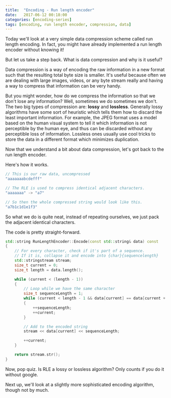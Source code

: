 ```yaml
---
title:  "Encoding - Run length encoder"
date:   2017-06-12 00:18:00
categories: [encoding-series]
tags: [encoding, run length encoder, compression, data]
---
```


Today we'll look at a very simple data compression scheme called run length encoding. In fact, you might have already implemented a run length encoder without knowing it!

But let us take a step back. What is data compression and why is it useful? 

Data compression is a way of encoding the raw information in a new format such that the resulting total byte size is smaller. It's useful because often we are dealing with large images, videos, or any byte stream really and having a way to compress that information can be very handy. 

But you might wonder, how do we compress the information so that we don't lose any information? Well, sometimes we do sometimes we don't. The two big types of compression are: **lossy** and **lossless**. Generally lossy algorithms have some sort of heuristic which tells them how to discard the least important information. For example, the JPEG format uses a model based on the human visual system to tell it which information is not perceptible by the human eye, and thus can be discarded without any perceptible loss of information. Lossless ones usually use cool tricks to store the data in a different format which minimizes duplication.

Now that we understand a bit about data compression, let's got back to the run length encoder. 

Here's how it works.

```cpp
// This is our raw data, uncompressed
"aaaaaaabcdefff"

// The RLE is used to compress identical adjacent characters.
"aaaaaaa" -> "a7"

// So then the whole compressed string would look like this.
"a7b1c1d1e1f3" 
```

So what we do is quite neat, instead of repeating ourselves, we just pack the adjacent identical characters. 

The code is pretty straight-forward.

```cpp
std::string RunLengthEncoder::Encode(const std::string& data) const
{
    // For every character, check if it's part of a sequence.
    // If it is, collapse it and encode into {char}{sequencelength}
    std::stringstream stream;
    size_t current = 0;
    size_t length = data.length();

    while (current < (length - 1))
    {
        // Loop while we have the same character
        size_t sequenceLength = 1;
        while (current < length - 1 && data[current] == data[current + 1])
        {
            ++sequenceLength;
            ++current;
        }

        // Add to the encoded string
        stream << data[current] << sequenceLength;

        ++current;
    }

    return stream.str();
}
```

Now, pop quiz. Is RLE a lossy or lossless algorithm? Only counts if you do it without google.

Next up, we'll look at a slightly more sophisticated encoding algorithm, though not by much.